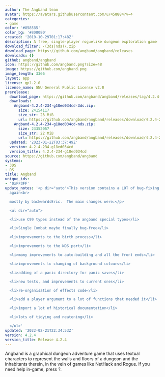 ```yaml
---
author: The Angband team
avatar: https://avatars.githubusercontent.com/u/458884?v=4
categories:
- game
color: '#858585'
color_bg: '#808080'
created: '2010-10-29T01:17:48Z'
description: A free, single-player roguelike dungeon exploration game
download_filter: -(3ds|nds)\.zip
download_page: https://github.com/angband/angband/releases
downloads: {}
github: angband/angband
icon: https://github.com/angband.png?size=48
image: https://github.com/angband.png
image_length: 3366
layout: app
license: gpl-2.0
license_name: GNU General Public License v2.0
prerelease:
  download_page: https://github.com/angband/angband/releases/tag/4.2.4-234-g18ed034cd
  downloads:
    Angband-4.2.4-234-g18ed034cd-3ds.zip:
      size: 24154117
      size_str: 23 MiB
      url: https://github.com/angband/angband/releases/download/4.2.4-234-g18ed034cd/Angband-4.2.4-234-g18ed034cd-3ds.zip
    Angband-4.2.4-234-g18ed034cd-nds.zip:
      size: 23352057
      size_str: 22 MiB
      url: https://github.com/angband/angband/releases/download/4.2.4-234-g18ed034cd/Angband-4.2.4-234-g18ed034cd-nds.zip
  updated: '2023-01-22T03:37:49Z'
  version: 4.2.4-234-g18ed034cd
  version_title: 4.2.4-234-g18ed034cd
source: https://github.com/angband/angband
systems:
- 3DS
- DS
title: Angband
unique_ids:
- '0xFF3FF'
update_notes: '<p dir="auto">This version contains a LOT of bug-fixing and code improvements,
  again<br>

  mostly by backwardsEric.  The main changes were:</p>

  <ul dir="auto">

  <li>use C99 types instead of the angband special types</li>

  <li>Single Combat maybe finally bug-free</li>

  <li>improvements to the birth process</li>

  <li>improvements to the NDS port</li>

  <li>many improvements to auto-building and all the front ends</li>

  <li>improvements to changing of background colours</li>

  <li>adding of a panic directory for panic saves</li>

  <li>new tests, and improvements to current ones</li>

  <li>re-organisation of effects code</li>

  <li>add a player argument to a lot of functions that needed it</li>

  <li>import a lot of historical documentation</li>

  <li>lots of tidying and neatening</li>

  </ul>'
updated: '2022-02-21T22:34:53Z'
version: 4.2.4
version_title: Release 4.2.4
---
```

Angband is a graphical dungeon adventure game that uses textual characters to represent the walls and floors of a dungeon and the inhabitants therein, in the vein of games like NetHack and Rogue. If you need help in-game, press ?.